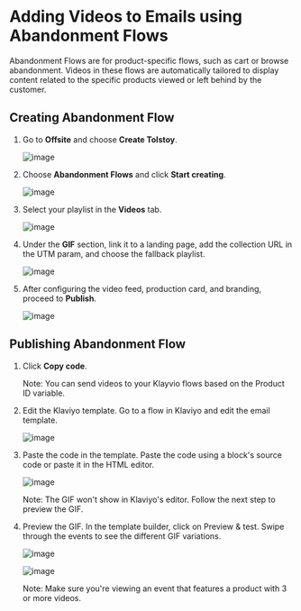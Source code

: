 # Adding Videos to Emails using Abandonment Flows

Abandonment Flows are for product-specific flows, such as cart or browse abandonment. Videos in these flows are automatically tailored to display content related to the specific products viewed or left behind by the customer.

## Creating Abandonment Flow

1. Go to **Offsite** and choose **Create Tolstoy**.

   ![image](https://github.com/user-attachments/assets/b942bdcd-7518-4c00-9339-33db18b60364)

2. Choose **Abandonment Flows** and click **Start creating**.

   ![image](https://github.com/user-attachments/assets/589f3fd8-c7ec-451c-beae-49c60b583594)
   
3. Select your playlist in the **Videos** tab.

   ![image](https://github.com/user-attachments/assets/44e73e4c-11b8-40f9-af75-f00177d2cb09)

4. Under the **GIF** section, link it to a landing page, add the collection URL in the UTM param, and choose the fallback playlist.

   ![image](https://github.com/user-attachments/assets/c17b7c9e-00ce-4820-8abf-c9a6c7c61cfa)

5. After configuring the video feed, production card, and branding, proceed to **Publish**.

   ![image](https://github.com/user-attachments/assets/664691ed-49cc-406e-af4b-81ce56c35796)

## Publishing Abandonment Flow

1. Click **Copy code**.

   Note: You can send videos to your Klayvio flows based on the Product ID variable.
   
2. Edit the Klaviyo template. Go to a flow in Klaviyo and edit the email template.

   ![image](https://github.com/user-attachments/assets/fcdfb509-4786-4596-80d2-e0e484c98db9)

3. Paste the code in the template. Paste the code using a block's source code or paste it in the HTML editor.

   ![image](https://github.com/user-attachments/assets/17607d23-73f4-47c2-bf3f-e5a9f3f8dd31)

   Note: The GIF won't show in Klaviyo's editor. Follow the next step to preview the GIF.

4. Preview the GIF. In the template builder, click on Preview & test. Swipe through the events to see the different GIF variations.

   ![image](https://github.com/user-attachments/assets/f01d916f-0ccb-4af4-b6ec-18898d8da665)

   ![image](https://github.com/user-attachments/assets/0c217d11-9f6d-4ada-af34-44372aa97b9c)

   Note: Make sure you're viewing an event that features a product with 3 or more videos.
